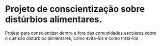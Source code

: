 # Projeto de conscientização sobre distúrbios alimentares.
 Projeto para conscientizar dentro e fora das comunidades escolares sobre o que são distúrbios alimentares, como evita-los e como trata-los
